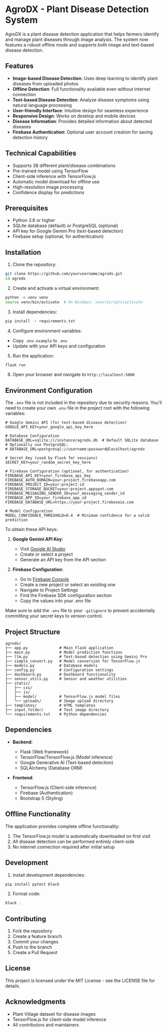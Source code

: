 # AgroDX - Plant Disease Detection System

AgroDX is a plant disease detection application that helps farmers identify and manage plant diseases through image analysis. The system now features a robust offline mode and supports both image and text-based disease detection.

## Features

- **Image-based Disease Detection**: Uses deep learning to identify plant diseases from uploaded photos
- **Offline Detection**: Full functionality available even without internet connection
- **Text-based Disease Detection**: Analyze disease symptoms using natural language processing
- **User-friendly Interface**: Intuitive design for seamless experience
- **Responsive Design**: Works on desktop and mobile devices
- **Disease Information**: Provides detailed information about detected diseases
- **Firebase Authentication**: Optional user account creation for saving detection history

## Technical Capabilities

- Supports 38 different plant/disease combinations
- Pre-trained model using TensorFlow
- Client-side inference with TensorFlow.js
- Automatic model download for offline use
- High-resolution image processing
- Confidence display for predictions

## Prerequisites

- Python 3.8 or higher
- SQLite database (default) or PostgreSQL (optional)
- API key for Google Gemini Pro (text-based detection)
- Firebase setup (optional, for authentication)

## Installation

1. Clone the repository:
```bash
git clone https://github.com/yourusername/agrodx.git
cd agrodx
```

2. Create and activate a virtual environment:
```bash
python -m venv venv
source venv/bin/activate  # On Windows: venv\Scripts\activate
```

3. Install dependencies:
```bash
pip install -r requirements.txt
```

4. Configure environment variables:
- Copy `.env.example` to `.env`
- Update with your API keys and configuration

5. Run the application:
```bash
flask run
```

6. Open your browser and navigate to `http://localhost:5000`

## Environment Configuration

The `.env` file is not included in the repository due to security reasons. You'll need to create your own `.env` file in the project root with the following variables:

```
# Google Gemini API (for text-based disease detection)
GOOGLE_API_KEY=your_google_api_key_here

# Database Configuration
DATABASE_URL=sqlite:///instance/agrodx.db  # Default SQLite database
# Optionally use PostgreSQL:
# DATABASE_URL=postgresql://username:password@localhost/agrodx

# Secret Key (used by Flask for sessions)
SECRET_KEY=your_random_secret_key_here

# Firebase Configuration (optional, for authentication)
FIREBASE_API_KEY=your_firebase_api_key
FIREBASE_AUTH_DOMAIN=your-project.firebaseapp.com
FIREBASE_PROJECT_ID=your-project-id
FIREBASE_STORAGE_BUCKET=your-project.appspot.com
FIREBASE_MESSAGING_SENDER_ID=your_messaging_sender_id
FIREBASE_APP_ID=your_firebase_app_id
FIREBASE_DATABASE_URL=https://your-project.firebaseio.com

# Model Configuration
MODEL_CONFIDENCE_THRESHOLD=0.4  # Minimum confidence for a valid prediction
```

To obtain these API keys:

1. **Google Gemini API Key**:
   - Visit [Google AI Studio](https://makersuite.google.com/)
   - Create or select a project
   - Generate an API key from the API section

2. **Firebase Configuration**:
   - Go to [Firebase Console](https://console.firebase.google.com/)
   - Create a new project or select an existing one
   - Navigate to Project Settings
   - Find the Firebase SDK configuration section
   - Copy the values into your .env file

Make sure to add the `.env` file to your `.gitignore` to prevent accidentally committing your secret keys to version control.

## Project Structure

```
agrodx/
├── app.py              # Main Flask application
├── main.py             # Model prediction functions
├── llm.py              # Text-based detection using Gemini Pro
├── simple_convert.py   # Model conversion for TensorFlow.js
├── models.py           # Database models
├── config.py           # Configuration settings
├── dashboard.py        # Dashboard functionality
├── sensor_utils.py     # Sensor and weather utilities
├── static/
│   ├── css/
│   ├── js/
│   ├── model/          # TensorFlow.js model files
│   └── uploads/        # Image upload directory
├── templates/          # HTML templates
├── input_folder/       # Test image directory
└── requirements.txt    # Python dependencies
```

## Dependencies

- **Backend**:
  - Flask (Web framework)
  - TensorFlow/TensorFlow.js (Model inference)
  - Google Generative AI (Text-based detection)
  - SQLAlchemy (Database ORM)

- **Frontend**:
  - TensorFlow.js (Client-side inference)
  - Firebase (Authentication)
  - Bootstrap 5 (Styling)

## Offline Functionality

The application provides complete offline functionality:
1. The TensorFlow.js model is automatically downloaded on first visit
2. All disease detection can be performed entirely client-side
3. No internet connection required after initial setup

## Development

1. Install development dependencies:
```bash
pip install pytest black
```

2. Format code:
```bash
black .
```

## Contributing

1. Fork the repository
2. Create a feature branch
3. Commit your changes
4. Push to the branch
5. Create a Pull Request

## License

This project is licensed under the MIT License - see the LICENSE file for details.

## Acknowledgments

- Plant Village dataset for disease images
- TensorFlow.js for client-side model inference
- All contributors and maintainers 